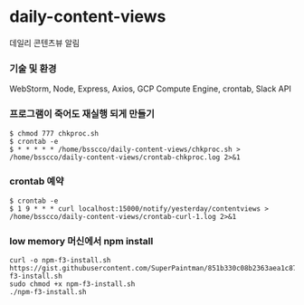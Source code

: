 # daily-content-views
데일리 콘텐츠뷰 알림

### 기술 및 환경
WebStorm, Node, Express, Axios, GCP Compute Engine, crontab, Slack API

### 프로그램이 죽어도 재실행 되게 만들기
```
$ chmod 777 chkproc.sh
$ crontab -e
$ * * * * * /home/bsscco/daily-content-views/chkproc.sh > /home/bsscco/daily-content-views/crontab-chkproc.log 2>&1
```

### crontab 예약
```
$ crontab -e
$ 1 9 * * * curl localhost:15000/notify/yesterday/contentviews > /home/bsscco/daily-content-views/crontab-curl-1.log 2>&1
```

### low memory 머신에서 npm install
```
curl -o npm-f3-install.sh https://gist.githubusercontent.com/SuperPaintman/851b330c08b2363aea1c870f0cc1ea5a/raw/4d3e792c6a54def095f451eeedc50d33ae361339/npm-f3-install.sh
sudo chmod +x npm-f3-install.sh
./npm-f3-install.sh
```